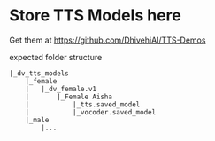 # Store TTS Models here

Get them at https://github.com/DhivehiAI/TTS-Demos

expected folder structure

    |_dv_tts_models
        |_female
        |   |_dv_female.v1
        |       |_Female Aisha
        |           |_tts.saved_model
        |           |_vocoder.saved_model
        |_male
            |...